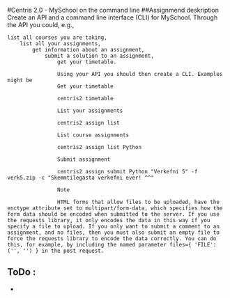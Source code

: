 #Centris 2.0 - MySchool on the command line
##Assignmend deskription
Create an API and a command line interface (CLI) for MySchool. Through the API you could, e.g.,

    list all courses you are taking,
        list all your assignments,
            get information about an assignment,
                submit a solution to an assignment,
                    get your timetable.

                    Using your API you should then create a CLI. Examples might be
                    Get your timetable

                    centris2 timetable

                    List your assignments

                    centris2 assign list

                    List course assignments

                    centris2 assign list Python

                    Submit assignment

                    centris2 assign submit Python "Verkefni 5" -f verk5.zip -c "Skemmtilegasta verkefni ever! ^^"

                    Note

                    HTML forms that allow files to be uploaded, have the enctype attribute set to multipart/form-data, which specifies how the form data should be encoded when submitted to the server. If you use the requests library, it only encodes the data in this way if you specify a file to upload. If you only want to submit a comment to an assignment, and no files, then you must also submit an empty file to force the requests library to encode the data correctly. You can do this, for example, by including the named parameter files={ 'FILE': ('', '') } in the post request.

## ToDo :
- 
